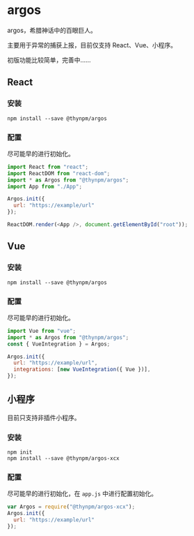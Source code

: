 # argos
argos，希腊神话中的百眼巨人。

主要用于异常的捕获上报，目前仅支持 React、Vue、小程序。

初版功能比较简单，完善中……

## React
### 安装
```
npm install --save @thynpm/argos
```
### 配置
尽可能早的进行初始化。
```js
import React from "react";
import ReactDOM from "react-dom";
import * as Argos from "@thynpm/argos";
import App from "./App";

Argos.init({
  url: "https://example/url"
});

ReactDOM.render(<App />, document.getElementById("root"));
```

## Vue
### 安装
```
npm install --save @thynpm/argos
```
### 配置
尽可能早的进行初始化。
```js
import Vue from "vue";
import * as Argos from "@thynpm/argos";
const { VueIntegration } = Argos;

Argos.init({
  url: "https://example/url",
  integrations: [new VueIntegration({ Vue })],
});
```

## 小程序
目前只支持非插件小程序。
### 安装
```
npm init
npm install --save @thynpm/argos-xcx
```
### 配置
尽可能早的进行初始化，在 `app.js` 中进行配置初始化。
```js
var Argos = require("@thynpm/argos-xcx");
Argos.init({
  url: "https://example/url"
});
```

